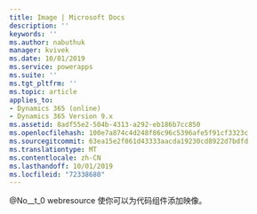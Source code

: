 ```yaml
---
title: Image | Microsoft Docs
description: ''
keywords: ''
ms.author: nabuthuk
manager: kvivek
ms.date: 10/01/2019
ms.service: powerapps
ms.suite: ''
ms.tgt_pltfrm: ''
ms.topic: article
applies_to:
- Dynamics 365 (online)
- Dynamics 365 Version 9.x
ms.assetid: 8adf55e2-504b-4313-a292-eb186b7cc850
ms.openlocfilehash: 100e7a874c4d248f86c96c5396afe5f91cf3323c
ms.sourcegitcommit: 63ea15e2f861d43333aacda19230cd8922d7bdfd
ms.translationtype: MT
ms.contentlocale: zh-CN
ms.lasthandoff: 10/01/2019
ms.locfileid: "72338680"
---
```

@No__t_0 webresource 使你可以为代码组件添加映像。
